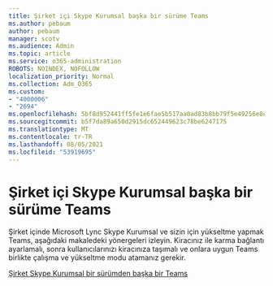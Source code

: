 ```yaml
---
title: Şirket içi Skype Kurumsal başka bir sürüme Teams
ms.author: pebaum
author: pebaum
manager: scotv
ms.audience: Admin
ms.topic: article
ms.service: o365-administration
ROBOTS: NOINDEX, NOFOLLOW
localization_priority: Normal
ms.collection: Adm_O365
ms.custom:
- "4000006"
- "2694"
ms.openlocfilehash: 5bf8d952441ff5fe1e6fae5b517aa0ad83b8bb79f5e49256e8ebcedbc086c3d1
ms.sourcegitcommit: b5f7da89a650d2915dc652449623c78be6247175
ms.translationtype: MT
ms.contentlocale: tr-TR
ms.lasthandoff: 08/05/2021
ms.locfileid: "53919695"
---
```

# <a name="upgrade-from-skype-for-business-on-premises-to-teams"></a>Şirket içi Skype Kurumsal başka bir sürüme Teams

Şirket içinde Microsoft Lync Skype Kurumsal ve sizin için yükseltme yapmak Teams, aşağıdaki makaledeki yönergeleri izleyin. Kiracınız ile karma bağlantı ayarlamalı, sonra kullanıcılarınızı kiracınıza taşımalı ve onlara uygun Teams birlikte çalışma ve yükseltme modu atamanız gerekir. 

[Şirket Skype Kurumsal bir sürümden başka bir Teams](https://docs.microsoft.com/MicrosoftTeams/upgrade-to-teams-execute-skypeforbusinesshybridonprem)

